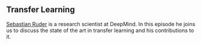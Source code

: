 ## Transfer Learning

[Sebastian Ruder](http://ruder.io/) is a research scientist at DeepMind.  In this episode he joins us to discuss the state of the art in transfer learning and his contributions to it.